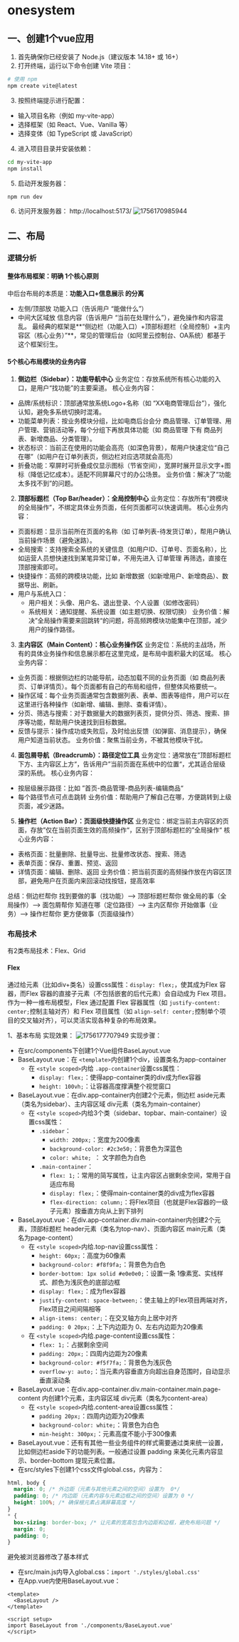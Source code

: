 # onesystem

## 一、创建1个vue应用

1. 首先确保你已经安装了 Node.js（建议版本 14.18+ 或 16+）
2. 打开终端，运行以下命令创建 Vite 项目：

```bash
# 使用 npm
npm create vite@latest
```

3. 按照终端提示进行配置：

- 输入项目名称（例如 my-vite-app）
- 选择框架（如 React、Vue、Vanilla 等）
- 选择变体（如 TypeScript 或 JavaScript）

4. 进入项目目录并安装依赖：

```bash
cd my-vite-app
npm install
```

5. 启动开发服务器：

```bash
npm run dev
```

6. 访问开发服务器： http://localhost:5173/
   ![1756170985944](image/README/1756170985944.png)

## 二、布局

### 逻辑分析

#### 整体布局框架：明确 1个核心原则

中后台布局的本质是：**功能入口+信息展示 的分离**

- 左侧/顶部放 功能入口（告诉用户 “能做什么”）
- 中间大区域放 信息内容（告诉用户 “当前在处理什么”），避免操作和内容混乱。
  最经典的框架是**“侧边栏（功能入口）+顶部标题栏（全局控制）+主内容区（核心业务）”**，常见的管理后台（如阿里云控制台、OA系统）都基于这个框架衍生。

#### 5个核心布局模块的业务内容

1. **侧边栏（Sidebar）：功能导航中心**
   业务定位：存放系统所有核心功能的入口，是用户“找功能”的主要渠道。
   核心业务内容：

- 品牌/系统标识：顶部通常放系统Logo+名称（如
  “XX电商管理后台”），强化认知，避免多系统切换时混淆。
- 功能菜单列表：按业务模块分组，比如电商后台会分 商品管理、订单管理、用户管理、营销活动等，每个分组下再放具体功能（如 商品管理 下有 商品列表、新增商品、分类管理）。
- 状态标识：当前正在使用的功能会高亮（如深色背景），帮用户快速定位“自己在哪”（如用户在订单列表页，侧边栏对应选项就会高亮）
- 折叠功能：窄屏时可折叠成仅显示图标（节省空间），宽屏时展开显示文字+图标（降低记忆成本）。适配不同屏幕尺寸的办公场景。
  业务价值：解决了“功能太多找不到”的问题。

2. **顶部标题栏（Top Bar/header）：全局控制中心**
   业务定位：存放所有“跨模块的全局操作”，不绑定具体业务页面，任何页面都可以快速调用。
   核心业务内容：

- 页面标题：显示当前所在页面的名称（如 订单列表-待发货订单），帮用户确认当前操作场景（避免迷路）。
- 全局搜索：支持搜索全系统的关键信息（如用户ID、订单号、页面名称），比如运营人员想快速找到某笔异常订单，不用先进入 订单管理 再筛选，直接在顶部搜索即可。
- 快捷操作：高频的跨模块功能，比如 新增数据（如新增用户、新增商品）、数据导出、刷新。
- 用户与系统入口：
  - 用户相关：头像、用户名、退出登录、个人设置（如修改密码）
  - 系统相关：通知提醒、系统设置（如主题切换、权限切换）
    业务价值：解决”全局操作需要来回跳转“的问题，将高频跨模块功能集中在顶部，减少用户的操作路径。

3. **主内容区（Main Content）：核心业务操作区**
   业务定位：系统的主战场，所有的具体业务操作和信息展示都在这里完成，是布局中面积最大的区域。
   核心业务内容：

- 业务页面：根据侧边栏的功能导航，动态加载不同的业务页面（如 商品列表页、订单详情页）。每个页面都有自己的布局和组件，但整体风格要统一。
- 操作区域：每个业务页面通常包含数据列表、表单、图表等组件，用户可以在这里进行各种操作（如新增、编辑、删除、查看详情）。
- 分页、筛选与搜索：对于数据量大的数据列表页，提供分页、筛选、搜索、排序等功能，帮助用户快速找到目标数据。
- 反馈与提示：操作成功或失败后，及时给出反馈（如弹窗、消息提示），确保用户知道当前状态。
  业务价值：聚焦当前业务，不被其他模块干扰。

4. **面包屑导航（Breadcrumb）：路径定位工具**
   业务定位：通常放在”顶部标题栏下方、主内容区上方“，告诉用户”当前页面在系统中的位置“，尤其适合层级深的系统。
   核心业务内容：

- 按层级展示路径：比如 ”首页-商品管理-商品列表-编辑商品“
- 每个路径节点可点击跳转
  业务价值：帮助用户了解自己在哪，方便跳转到上级页面，减少迷路。

5. **操作栏（Action Bar）：页面级快捷操作区**
   业务定位：绑定当前主内容区的页面，存放”仅在当前页面生效的高频操作“，区别于顶部标题栏的”全局操作“
   核心业务内容：

- 表格页面：批量删除、批量导出、批量修改状态、搜索、筛选
- 表单页面：保存、重置、预览、返回
- 详情页面：编辑、删除、返回
  业务价值：把当前页面的高频操作放在内容区顶部，避免用户在页面内来回滚动找按钮，提高效率

总结：侧边栏帮你 找到要做的事（找功能）--> 顶部标题栏帮你 做全局的事（全局操作）--> 面包屑帮你 知道在哪（定位路径）--> 主内区帮你 开始做事（业务）--> 操作栏帮你 更方便做事（页面级操作）



### 布局技术
有2类布局技术：Flex、Grid
#### Flex

通过给元素（比如div+类名）设置css属性：`display: flex;`，使其成为Flex 容器，而Flex 容器的直接子元素（不包括嵌套的后代元素）会自动成为 Flex 项目。作为一种一维布局模型，Flex 通过配置 Flex 容器属性（如 `justify-content: center;`控制主轴对齐）和 Flex 项目属性（如 `align-self: center;`控制单个项目的交叉轴对齐），可以灵活实现各种复杂的布局效果。

1、基本布局
实现效果：
![1756177707949](image/README/1756177707949.png)
实现步骤：

- 在src/components下创建1个Vue组件BaseLayout.vue
- BaseLayout.vue：在 `<template>`内创建1个div，设置类名为app-container
  - 在 `<style scoped>`内给 `.app-container`设置css属性：
    - `display: flex;`：使得app-container类的div成为flex容器
    - `height: 100vh;`：让容器高度撑满整个视觉窗口
- BaseLayout.vue：在div.app-container内创建2个元素，侧边栏 aside元素（类名为sidebar）、主内容区域 div元素（类名为main-container）
  - 在 `<style scoped>`内给3个类（sidebar、topbar、main-container）设置css属性：
    - `.sidebar`：
      - `width: 200px;`：宽度为200像素
      - `background-color: #2c3e50;`：背景色为深蓝色
      - `color: white; `： 文字颜色为白色
    - `.main-container`：
      - `flex: 1;`：常用的简写属性，让主内容区占据剩余空间，常用于自适应布局
      - `display: flex;`：使得main-container类的div成为flex容器
      - `flex-direction: column;`：将Flex项目（也就是Flex容器的一级子元素）按垂直方向从上到下排列
- BaseLayout.vue：在div.app-container.div.main-container内创建2个元素，顶部标题栏 header元素（类名为top-nav）、页面内容区 main元素（类名为page-content）
  - 在 `<style scoped>`内给.top-nav设置css属性：
    - `height: 60px;`：高度为60像素
    - `background-color: #f8f9fa;`：背景色为白色
    - `border-bottom: 1px solid #e0e0e0;`：设置一条 1像素宽、实线样式、颜色为浅灰色的底部边框
    - `display: flex;`：成为flex容器
    - `justify-content: space-between;`：使主轴上的Flex项目两端对齐，Flex项目之间间隔相等
    - `align-items: center;`：在交叉轴方向上居中对齐
    - `padding: 0 20px;`：上下内边距为 0、左右内边距为20像素
  - 在 `<style scoped>`内给.page-content设置css属性：
    - `flex: 1;`：占据剩余空间
    - `padding: 20px;`：四周内边距为20像素
    - `background-color: #f5f7fa;`：背景色为浅灰色
    - `overflow-y: auto;`：当元素内容垂直方向超出自身范围时，自动显示垂直滚动条
- BaseLayout.vue：在div.app-container.div.main-container.main.page-content 内创建1个元素，主内容区域 div元素（类名为content-area）
  - 在 `<style scoped>`内给.content-area设置css属性：
    - `padding 20px;`：四周内边距为20像素
    - `background-color: white;`：背景色为白色
    - `min-height: 300px;`：元素高度不能小于300像素
- BaseLayout.vue：还有有其他一些业务组件的样式需要通过类来统一设置，比如侧边栏aside下的功能列表。一般通过设置 padding 来美化元素内容显示、border-bottom 提现元素位置。
- 在src/styles下创建1个css文件global.css，内容为：

```css
html, body {
  margin: 0; /* 外边距（元素与其他元素之间的空间）设置为  0*/
  padding: 0; /* 内边距（元素内容与元素边框之间的空间）设置为 0 */
  height: 100%; /* 确保根元素占满屏幕高度 */
}
* {
  box-sizing: border-box; /* 让元素的宽高包含内边距和边框，避免布局问题 */
  margin: 0;
  padding: 0;
}
```

避免被浏览器修改了基本样式

- 在src/main.js内导入global.css：`import './styles/global.css'`
- 在App.vue内使用BaseLayout.vue：

```vue
<template>
  <BaseLayout />
</template>

<script setup>
import BaseLayout from './components/BaseLayout.vue'
</script>
```
